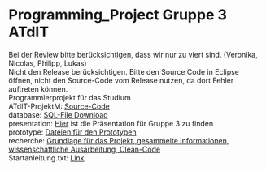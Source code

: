 # Programming_Project Gruppe 3 ATdIT

Bei der Review bitte berücksichtigen, dass wir nur zu viert sind. (Veronika, Nicolas, Philipp, Lukas) <br>
Nicht den Release berücksichtigen. Bitte den Source Code in Eclipse öffnen, nicht den Source-Code vom Release nutzen, da dort Fehler auftreten können. <br>
Programmierprojekt für das Studium <br>
ATdIT-ProjektM: [Source-Code](https://github.com/NicoGep/Programming_Project/tree/master/ATdIT-ProjektM)<br>
database: [SQL-File Download](https://github.com/NicoGep/Programming_Project/blob/master/database/wanderoo.sql)<br>
presentation: [Hier](https://github.com/NicoGep/Programming_Project/tree/master/presentation) ist die Präsentation für Gruppe 3 zu finden <br>
prototype: [Dateien für den Prototypen](https://github.com/NicoGep/Programming_Project/tree/master/prototype) <br>
recherche: [Grundlage für das Projekt, gesammelte Informationen, wissenschaftliche Ausarbeitung, Clean-Code](https://github.com/NicoGep/Programming_Project/tree/master/recherche)<br>
Startanleitung.txt: [Link](https://github.com/NicoGep/Programming_Project/wiki/Anleitung-zum-richtigen-App-Start)
